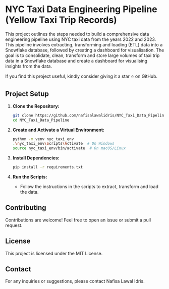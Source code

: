 # NYC Taxi Data Engineering Pipeline (Yellow Taxi Trip Records)

This project outlines the steps needed to build a comprehensive data engineering pipeline using NYC taxi data from the years 2022 and 2023. This pipeline involves extracting, transforming and loading (ETL) data into a Snowflake database, followed by creating a dashboard for visualisation. The goal is to consolidate, clean, transform and store large volumes of taxi trip data in a Snowflake database and create a dashboard for visualising insights from the data.

If you find this project useful, kindly consider giving it a star ⭐ on GitHub. 



## Project Setup

1. **Clone the Repository:**

    ```sh
    git clone https://github.com/nafisalawalidris/NYC_Taxi_Data_Pipeline.git
    cd NYC_Taxi_Data_Pipeline
    ```

2. **Create and Activate a Virtual Environment:**

    ```sh
    python -m venv nyc_taxi_env
    .\nyc_taxi_env\Scripts\Activate  # On Windows
    source nyc_taxi_env/bin/activate  # On macOS/Linux
    ```

3. **Install Dependencies:**

    ```sh
    pip install -r requirements.txt
    ```

4. **Run the Scripts:**
   - Follow the instructions in the scripts to extract, transform and load the data.

## Contributing

Contributions are welcome! Feel free to open an issue or submit a pull request.

## License

This project is licensed under the MIT License.

## Contact

For any inquiries or suggestions, please contact Nafisa Lawal Idris.
